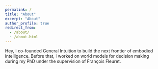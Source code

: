 ```yaml
---
permalink: /
title: "About"
excerpt: "About"
author_profile: true
redirect_from: 
  - /about/
  - /about.html
---
```


Hey, I co-founded <a href="generalintuition.com" style="text-decoration: None" onmouseover="style=' text-decoration:underline'" onmouseout="style='text-decoration:none'">General Intuition</a> to build the next frontier of embodied intelligence. Before that, I worked on world models for decision making during my PhD under the supervision of <a href="https://fleuret.org/francois/" style="text-decoration: None" onmouseover="style=' text-decoration:underline'" onmouseout="style='text-decoration:none'">François Fleuret</a>.
